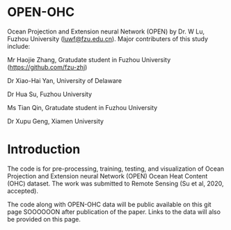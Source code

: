 # OPEN-OHC
Ocean Projection and Extension neural Network (OPEN) by Dr. W Lu, Fuzhou University (luwf@fzu.edu.cn). Major contributers of this study include:



Mr Haojie Zhang, Gratudate student in Fuzhou University (https://github.com/fzu-zhj)

Dr Xiao-Hai Yan, University of Delaware

Dr Hua Su, Fuzhou University

Ms Tian Qin, Gratudate student in Fuzhou University

Dr Xupu Geng, Xiamen University
# Introduction
The code is for pre-processing, training, testing, and visualization of Ocean Projection and Extension neural Network (OPEN) Ocean Heat Content (OHC) dataset.
The work was submitted to Remote Sensing (Su et al, 2020, accepted).

The code along with OPEN-OHC data will be public available on this git page SOOOOOON after publication of the paper.
Links to the data will also be provided on this page.
